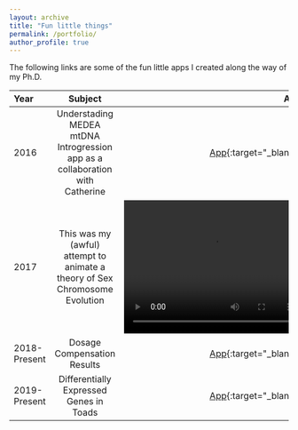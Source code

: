 ```yaml
---
layout: archive
title: "Fun little things"
permalink: /portfolio/
author_profile: true
---
```


The following links are some of the fun little apps I created along the way of my Ph.D.

|Year|Subject|App|
|:---|:----:|---:|
|2016|Understading MEDEA mtDNA Introgression app as a collaboration with Catherine| [App](https://balan-ramesh.shinyapps.io/mtdna/){:target="_blank"}|
|2017|This was my (awful) attempt to animate a theory of Sex Chromosome Evolution|<video width="320" height="240" autoplay><source src="../files/Sex_Chromosomes_Evolution.mp4" type="video/mp4"> Your browser does not support the video tag.</video>|
|2018-Present|Dosage Compensation Results|[App](https://balan-ramesh.shinyapps.io/dosage/){:target="_blank"}|
|2019-Present|Differentially Expressed Genes in Toads|[App](https://balan-ramesh.shinyapps.io/toadsexp/){:target="_blank"}|
